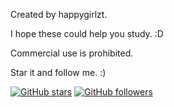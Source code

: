Created by happygirlzt.

I hope these could help you study. :D

Commercial use is prohibited.

Star it and follow me. :)

[![GitHub stars](https://img.shields.io/github/stars/happygirlzt/algorithm-illustrations.svg?style=social&label=Star&maxAge=2592000)](https://github.com/happygirlzt/algorithm-illustrations/stargazers)
[![GitHub followers](https://img.shields.io/github/followers/happygirlzt.svg?style=social&label=Follow&maxAge=2592000)](https://github.com/happygirlzt?tab=followers)
